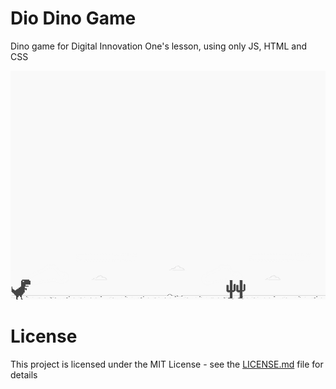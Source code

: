 # Dio Dino Game 
Dino game for Digital Innovation One's lesson, using only JS, HTML and CSS

![screenshot](imgs/example.png?raw=true "screenshot")

# License
This project is licensed under the MIT License - see the [LICENSE.md](LICENSE.md) file for details

